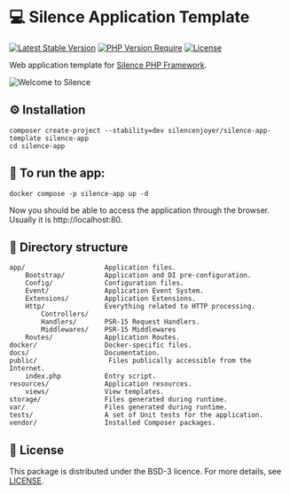 # 💻 Silence Application Template

[![Latest Stable Version](https://img.shields.io/packagist/v/silencenjoyer/silence-app-template.svg)](https://packagist.org/packages/silencenjoyer/silence-app-template)
[![PHP Version Require](https://img.shields.io/packagist/php-v/silencenjoyer/silence-app-template.svg)](https://packagist.org/packages/silencenjoyer/silence-app-template)
[![License](https://img.shields.io/github/license/silencenjoyer/silence-app-template)](LICENSE.md)

Web application template for [Silence PHP Framework](https://github.com/silencenjoyer/silence).

![Welcome to Silence](docs/wlcome_to_silence.png)

## ⚙️ Installation

```
composer create-project --stability=dev silencenjoyer/silence-app-template silence-app
cd silence-app
```

## 🚀 To run the app:

``
docker compose -p silence-app up -d
``

Now you should be able to access the application through the browser.
Usually it is http://localhost:80.

## 📁 Directory structure
```
app/                    Application files.
    Bootstrap/          Application and DI pre-configuration.
    Config/             Configuration files.
    Event/              Application Event System.
    Extensions/         Application Extensions.
    Http/               Everything related to HTTP processing.
        Controllers/
        Handlers/       PSR-15 Request Handlers.
        Middlewares/    PSR-15 Middlewares
    Routes/             Application Routes.
docker/                 Docker-specific files.
docs/                   Documentation.
public/                  Files publically accessible from the Internet.
    index.php           Entry script.
resources/              Application resources.
    views/              View templates.
storage/                Files generated during runtime.
var/                    Files generated during runtime.
tests/                  A set of Unit tests for the application.
vendor/                 Installed Composer packages.
```

## 📄 License
This package is distributed under the BSD-3 licence. For more details, see [LICENSE](LICENSE.md).
